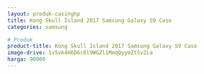 ```yaml
---
layout: produk-casinghp
title: Kong Skull Island 2017 Samsung Galaxy S9 Case
categories: samsung

# Produk
product-title: Kong Skull Island 2017 Samsung Galaxy S9 Case
image-drive: 1v5vk4H6D6c0l9WGZl1MmqQyymZtSv2La
harga: 90000
---
```


